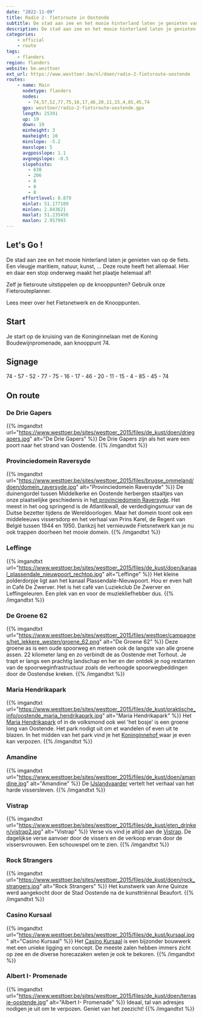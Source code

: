 ```yaml
---
date: "2022-11-09"
title: Radio 2- fietsroute in Oostende
subtitle: De stad aan zee en het mooie hinterland laten je genieten van op de fiets
description: De stad aan zee en het mooie hinterland laten je genieten van op de fiets
categories:
    - official
    - route
tags:
    - flanders
region: flanders
website: be.westtoer
ext_url: https://www.westtoer.be/nl/doen/radio-2-fietsroute-oostende
routes:
    - name: Main
      nodetype: flanders
      nodes:
        - 74,57,52,77,75,16,17,46,20,11,15,4,85,45,74
      gpx: westtoer/radio-2-fietsroute-oostende.gpx
      length: 25391
      up: 19
      down: 19
      minheight: 3
      maxheight: 10
      minslope: -5.2
      maxslope: 5
      avgposslope: 1.1
      avgnegslope: -0.5
      slopehisto:
        - 630
        - 206
        - 0
        - 0
        - 0
      effortlevel: 0.879
      minlat: 51.177109
      minlon: 2.843621
      maxlat: 51.235456
      maxlon: 2.957993
---
```


## Let's Go ! 

De stad aan zee en het mooie hinterland laten je genieten van op de fiets. Een vleugje maritiem, natuur, kunst, ... Deze route heeft het allemaal. Hier en daar een stop onderweg maakt het plaatje helemaal af!

Zelf je fietsroute uitstippelen op de knooppunten? Gebruik onze Fietsrouteplanner.

Lees meer over het Fietsnetwerk en de Knooppunten.

## Start

Je start op de kruising van de Koninginnelaan met de Koning Boudewijnpromenade, aan knooppunt 74.

## Signage

74 - 57 - 52 - 77 - 75 - 16 - 17 - 46 - 20 - 11 - 15 - 4 - 85 - 45 - 74

## On route

### De Drie Gapers

{{% imgandtxt url="https://www.westtoer.be/sites/westtoer_2015/files/de_kust/doen/driegapers.jpg" alt="De Drie Gapers" %}}
De Drie Gapers zijn als het ware een poort naar het strand van Oostende.
{{% /imgandtxt %}}

### Provinciedomein Raversyde

{{% imgandtxt url="https://www.westtoer.be/sites/westtoer_2015/files/brugse_ommeland/doen/domein_raversyde.jpg" alt="Provinciedomein Raversyde" %}}
De duinengordel tussen Middelkerke en Oostende herbergen staaltjes van onze plaatselijke geschiedenis in h[et provinciedomein Raversyde](/nl/doen/provinciedomein-atlantikwall-raversyde). Het meest in het oog springend is de Atlantikwall, de verdedigingsmuur van de Duitse bezetter tijdens de Wereldoorlogen. Maar het domein toont ook een middeleeuws vissersdorp en het verhaal van Prins Karel, de Regent van België tussen 1944 en 1950.
Dankzij het vernieuwde Fietsnetwerk kan je nu ook trappen doorheen het mooie domein.
{{% /imgandtxt %}}

### Leffinge

{{% imgandtxt url="https://www.westtoer.be/sites/westtoer_2015/files/de_kust/doen/kanaal_plassendale_nieuwpoort_rechtop.jpg" alt="Leffinge" %}}
Het kleine polderdorpje ligt aan het kanaal Plassendale-Nieuwpoort. Hou er even halt in Café De Zwerver. Het is het café van Luziekclub De Zwerver en Leffingeleuren. Een plek van en voor de muziekliefhebber dus.
{{% /imgandtxt %}}

### De Groene 62

{{% imgandtxt url="https://www.westtoer.be/sites/westtoer_2015/files/westtoer/campagnes/het_lekkere_westen/groene_62.png" alt="De Groene 62" %}}
Deze groene as is een oude spoorweg en meteen ook de langste van alle groene assen. 22 kilometer lang en zo verbindt de as Oostende met Torhout. Je trapt er langs een prachtig landschap en her en der ontdek je nog restanten van de spoorweginfrastructuur zoals de verhoogde spoorwegbeddingen door de Oostendse kreken.
{{% /imgandtxt %}}

### Maria Hendrikapark

{{% imgandtxt url="https://www.westtoer.be/sites/westtoer_2015/files/de_kust/praktische_info/oostende_maria_hendrikapark.jpg" alt="Maria Hendrikapark" %}}
Het [Maria Hendrikapark](/nl/doen/maria-hendrikapark) of in de volksmond ook wel 'het bosje' is een groene long van Oostende. Het park nodigt uit om et wandelen of even uit te blazen. In het midden van het park vind je het [Koninginnehof ](/nl/eten-drinken/het-koninginnehof)waar je even kan verpozen.
{{% /imgandtxt %}}

### Amandine

{{% imgandtxt url="https://www.westtoer.be/sites/westtoer_2015/files/de_kust/doen/amandine.jpg" alt="Amandine" %}}
De [IJslandvaarder](/nl/doen/museumschip-amandine) vertelt het verhaal van het harde vissersleven.
{{% /imgandtxt %}}

### Vistrap

{{% imgandtxt url="https://www.westtoer.be/sites/westtoer_2015/files/de_kust/eten_drinken/vistrap2.jpg" alt="Vistrap" %}}
Verse vis vind je altijd aan de [Vistrap](/nl/doen/vistrap). De dagelijkse verse aanvoer door de vissers en de verkoop ervan door de vissersvrouwen. Een schouwspel om te zien.
{{% /imgandtxt %}}

### Rock Strangers

{{% imgandtxt url="https://www.westtoer.be/sites/westtoer_2015/files/de_kust/doen/rock_strangers.jpg" alt="Rock Strangers" %}}
Het kunstwerk van Arne Quinze werd aangekocht door de Stad Oostende na de kunsttriënnal Beaufort.
{{% /imgandtxt %}}

### Casino Kursaal

{{% imgandtxt url="https://www.westtoer.be/sites/westtoer_2015/files/de_kust/kursaal.jpg" alt="Casino Kursaal" %}}
Het [Casino Kursaal](/nl/doen/kursaal-oostende) is een bijzonder bouwwerk met een unieke ligging en concept. De meeste zalen hebben immers zicht op zee en de diverse horecazaken weten je ook te bekoren.
{{% /imgandtxt %}}

### Albert I- Promenade

{{% imgandtxt url="https://www.westtoer.be/sites/westtoer_2015/files/de_kust/doen/terrasje-oostende.jpg" alt="Albert I- Promenade" %}}
Ideaal, tal van adresjes nodigen je uit om te verpozen. Geniet van het zeezicht!
{{% /imgandtxt %}}


